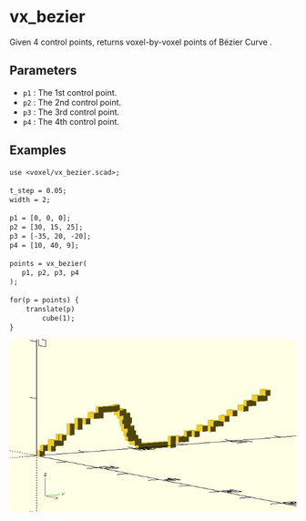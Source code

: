 # vx_bezier

Given 4 control points, returns voxel-by-voxel points of Bézier Curve .

## Parameters

- `p1` : The 1st control point.
- `p2` : The 2nd control point.
- `p3` : The 3rd control point.
- `p4` : The 4th control point.

## Examples

	use <voxel/vx_bezier.scad>;

	t_step = 0.05;
	width = 2;
	
	p1 = [0, 0, 0];
	p2 = [30, 15, 25];
	p3 = [-35, 20, -20];
	p4 = [10, 40, 9];
	
	points = vx_bezier( 
	   p1, p2, p3, p4
	);
	
	for(p = points) {
		translate(p)
		    cube(1);
	}     

![vx_bezier](images/lib2x-vx_bezier-1.JPG)
